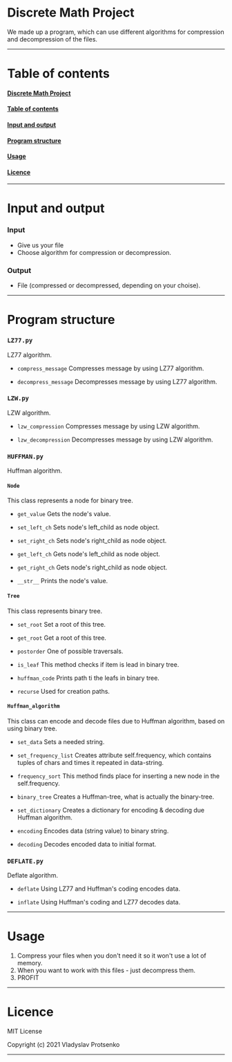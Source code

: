 # Discrete Math Project
We made up a program, which can use different algorithms for compression and decompression of the files.

***


# Table of contents
#### [Discrete Math Project](#discrete-math-project)

#### [Table of contents](#table-of-contents)

#### [Input and output](#input-and-output)

#### [Program structure](#program-structure)

#### [Usage](#usage)

#### [Licence](#licence)

***


# Input and output
### Input
* Give us your file
* Choose algorithm for compression or decompression.
### Output
* File (compressed or decompressed, depending on your choise).

***


# Program structure
### `LZ77.py`
LZ77 algorithm.
* `compress_message`
Compresses message by using LZ77 algorithm.

* `decompress_message`
Decompresses message by using LZ77 algorithm.


### `LZW.py`
LZW algorithm.
* `lzw_compression`
Compresses message by using LZW algorithm.

* `lzw_decompression`
Decompresses message by using LZW algorithm.


### `HUFFMAN.py`
Huffman algorithm.

#### `Node`
This class represents a node for binary tree.

* `get_value`
Gets the node's value.

* `set_left_ch`
Sets node's left_child as node object.

* `set_right_ch`
Sets node's right_child as node object.

* `get_left_ch`
Gets node's left_child as node object.

* `get_right_ch`
Gets node's right_child as node object.

* `__str__`
Prints the node's value.


#### `Tree`
This class represents binary tree.

* `set_root`
Set a root of this tree.

* `get_root`
Get a root of this tree.

* `postorder`
One of possible traversals.

* `is_leaf`
This method checks if item is lead in binary tree.

* `huffman_code`
Prints path ti the leafs in binary tree.

* `recurse`
Used for creation paths.


#### `Huffman_algorithm`
This class can encode and decode files due to Huffman algorithm, based on using binary tree.

* `set_data`
Sets a needed string.

* `set_frequency_list`
Creates attribute self.frequency, which contains tuples of chars and times it repeated in data-string.

* `frequency_sort`
This method finds place for inserting a new node in the self.frequency.

* `binary_tree`
Creates a Huffman-tree, what is actually the binary-tree.

* `set_dictionary`
Creates a dictionary for encoding & decoding due Huffman algorithm.

* `encoding`
Encodes data (string value) to binary string.

* `decoding`
Decodes encoded data to initial format.


### `DEFLATE.py`
Deflate algorithm.

* `deflate`
Using LZ77 and Huffman's coding encodes data.

* `inflate`
Using Huffman's coding and LZ77 decodes data.

***


# Usage
1. Compress your files when you don't need it so it won't use a lot of memory.
2. When you want to work with this files - just decompress them.
3. PROFIT

***


# Licence

MIT License

Copyright (c) 2021 Vladyslav Protsenko

***
